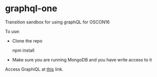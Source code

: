 # graphql-one
Transition sandbox for using graphQL for OSCON16

To use:

* Clone the repo

    npm install

* Make sure you are running MongoDB and you have write access to it

Access GraphiQL at [this](http://localhost:8080/oscon-test) link.
